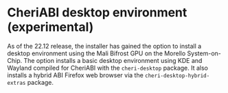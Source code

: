 # CheriABI desktop environment (experimental)

As of the 22.12 release, the installer has gained the option to install a
desktop environment using the Mali Bifrost GPU on the Morello System-on-Chip.
The option installs a basic desktop environment using KDE and Wayland
compiled for CheriABI with the `cheri-desktop` package.  It also
installs a hybrid ABI Firefox web browser via the `cheri-desktop-hybrid-extras`
package.
